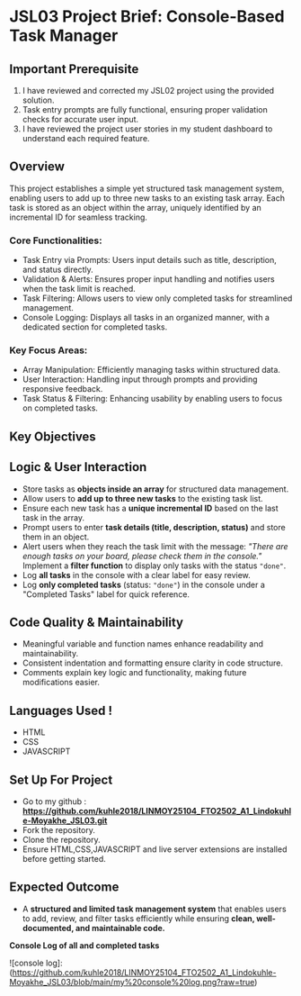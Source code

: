 # JSL03 Project Brief: Console-Based Task Manager

## Important Prerequisite

1. I have reviewed and corrected my JSL02 project using the provided solution.
2. Task entry prompts are fully functional, ensuring proper validation checks for accurate user input.
3. I have reviewed the project user stories in my student dashboard to understand each required feature.


## Overview
This project establishes a simple yet structured task management system, enabling users to add up to three new tasks to an existing task array. Each task is stored as an object within the array, uniquely identified by an incremental ID for seamless tracking.

### Core Functionalities:
- Task Entry via Prompts: Users input details such as title, description, and status directly.
- Validation & Alerts: Ensures proper input handling and notifies users when the task limit is reached.
- Task Filtering: Allows users to view only completed tasks for streamlined management.
- Console Logging: Displays all tasks in an organized manner, with a dedicated section for completed tasks.

### Key Focus Areas:
- Array Manipulation: Efficiently managing tasks within structured data.
- User Interaction: Handling input through prompts and providing responsive feedback.
- Task Status & Filtering: Enhancing usability by enabling users to focus on completed tasks.

## Key Objectives

## Logic & User Interaction

- Store tasks as **objects inside an array** for structured data management.
- Allow users to **add up to three new tasks** to the existing task list.
- Ensure each new task has a **unique incremental ID** based on the last task in the array.
- Prompt users to enter **task details (title, description, status)** and store them in an object.
- Alert users when they reach the task limit with the message:
  _"There are enough tasks on your board, please check them in the console."_
  Implement a **filter function** to display only tasks with the status `"done"`.
- Log **all tasks** in the console with a clear label for easy review.
- Log **only completed tasks** (status: `"done"`) in the console under a "Completed Tasks" label for quick reference.

## Code Quality & Maintainability

- Meaningful variable and function names enhance readability and maintainability.
- Consistent indentation and formatting ensure clarity in code structure.
- Comments explain key logic and functionality, making future modifications easier.

## Languages Used !
- HTML
- CSS
- JAVASCRIPT

## Set Up For Project
- Go to my github : **https://github.com/kuhle2018/LINMOY25104_FTO2502_A1_Lindokuhle-Moyakhe_JSL03.git**
- Fork the repository.
- Clone the repository. 
- Ensure HTML,CSS,JAVASCRIPT and live server extensions are installed before getting started.


## Expected Outcome

- A **structured and limited task management system** that enables users to add, review, and filter tasks efficiently 
while ensuring **clean, well-documented, and maintainable code.**

**Console Log of all and completed tasks**

![console log]: (https://github.com/kuhle2018/LINMOY25104_FTO2502_A1_Lindokuhle-Moyakhe_JSL03/blob/main/my%20console%20log.png?raw=true)